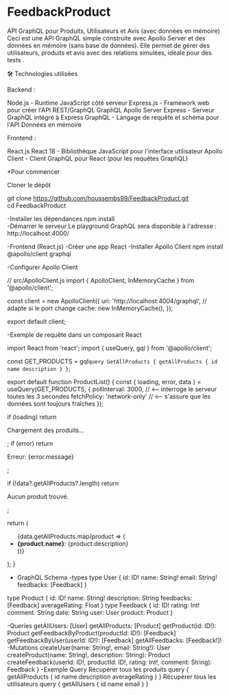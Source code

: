 # FeedbackProduct
API GraphQL pour Produits, Utilisateurs et Avis (avec données en mémoire)
Ceci est une API GraphQL simple construite avec Apollo Server et des données en mémoire (sans base de données).
Elle permet de gérer des utilisateurs, produits et avis avec des relations simulées, idéale pour des tests .

🛠️ Technologies utilisées

Backend :

Node.js - Runtime JavaScript côté serveur
Express.js - Framework web pour créer l'API REST/GraphQL
GraphQL
Apollo Server Express - Serveur GraphQL intégré à Express
GraphQL - Langage de requête et schéma pour l'API 
Données en mémoire

Frontend :

React.js
React 18 - Bibliothèque JavaScript pour l'interface utilisateur
Apollo Client - Client GraphQL pour React (pour les requêtes GraphQL)


 *Pour commencer

Cloner le dépôt


git clone https://github.com/houssembs99/FeedbackProduct.git  
cd FeedbackProduct

-Installer les dépendances
npm install  
-Démarrer le serveur
Le playground GraphQL sera disponible à l'adresse : http://localhost:4000/

 -Frontend (React.js)
-Créer une app React
-Installer Apollo Client
npm install @apollo/client graphql  

-Configurer Apollo Client

// src/ApolloClient.js
import { ApolloClient, InMemoryCache } from '@apollo/client';

const client = new ApolloClient({
  uri: 'http://localhost:4004/graphql', // adapte si le port change
  cache: new InMemoryCache(),
});

export default client;

-Exemple de requête dans un composant React 

import React from 'react';
import { useQuery, gql } from '@apollo/client';

const GET_PRODUCTS = gql`
  query GetAllProducts {
    getAllProducts {
      id
      name
      description
    }
  }
`;

export default function ProductList() {
  const { loading, error, data } = useQuery(GET_PRODUCTS, {
    pollInterval: 3000, // <-- interroge le serveur toutes les 3 secondes
    fetchPolicy: 'network-only' // <-- s'assure que les données sont toujours fraîches
  });

  if (loading) return <p>Chargement des produits...</p>;
  if (error) return <p>Erreur: {error.message}</p>;

  if (!data?.getAllProducts?.length) return <p>Aucun produit trouvé.</p>;

  return (
    <ul>
      {data.getAllProducts.map(product => (
        <li key={product.id}>
          <strong>{product.name}</strong>: {product.description}
        </li>
      ))}
    </ul>
  );
}

* GraphQL Schema 
-types
type User {
    id: ID!
    name: String!
    email: String!
    feedbacks: [Feedback]
  }

 type Product {
    id: ID!
    name: String!
    description: String
    feedbacks: [Feedback]
    averageRating: Float
  }
type Feedback {
    id: ID!
    rating: Int!
    comment: String
    date: String
    user: User
    product: Product
  }

 -Queries
getAllUsers: [User]
    getAllProducts: [Product]
    getProduct(id: ID!): Product
    getFeedbackByProduct(productId: ID!): [Feedback]
    getFeedbackByUser(userId: ID!): [Feedback]
    getAllFeedbacks: [Feedback!]!
 -Mutations
 createUser(name: String!, email: String!): User
    createProduct(name: String!, description: String): Product
    createFeedback(userId: ID!, productId: ID!, rating: Int!, comment: String): Feedback
  }
-Exemple Query
Récupérer tous les produits
query {
  getAllProducts {
    id
    name
    description
    averageRating
  }
}
Récupérer tous les utilisateurs
query {
  getAllUsers {
    id
    name
    email
  }
}






